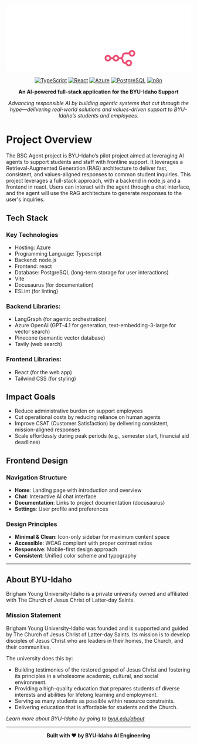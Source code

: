 <div align="center">
  <img src="documents/bsc-agent-logo.png" alt="BSC Agent Logo" width="600"/>
  
  [![TypeScript](https://img.shields.io/badge/TypeScript-007ACC?style=for-the-badge&logo=typescript&logoColor=white)](https://www.typescriptlang.org/)
  [![React](https://img.shields.io/badge/React-20232A?style=for-the-badge&logo=react&logoColor=61DAFB)](https://reactjs.org/)
  [![Azure](https://img.shields.io/badge/Microsoft_Azure-0089D0?style=for-the-badge&logo=microsoft-azure&logoColor=white)](https://azure.microsoft.com/)
  [![PostgreSQL](https://img.shields.io/badge/PostgreSQL-316192?style=for-the-badge&logo=postgresql&logoColor=white)](https://www.postgresql.org/)
  [![n8n](https://img.shields.io/badge/n8n-EA4B71?style=for-the-badge&logo=n8n&logoColor=white)](https://n8n.io/)
  
  **An AI-powered full-stack application for the BYU-Idaho Support**
  
  *Advancing responsible AI by building agentic systems that cut through the hype—delivering real-world solutions and values-driven support to BYU-Idaho’s students and employees.*
</div>

# Project Overview

The BSC Agent project is BYU-Idaho’s pilot project aimed at leveraging AI agents to support students and staff with frontline support. It leverages a Retrieval-Augmented Generation (RAG) architecture to deliver fast, consistent, and values-aligned responses to common student inquiries. This project leverages a full-stack approach, with a backend in node.js and a frontend in react. Users can interact with the agent through a chat interface, and the agent will use the RAG architecture to generate responses to the user's inquiries.

## Tech Stack

### Key Technologies

- Hosting: Azure
- Programming Language: Typescript
- Backend: node.js
- Frontend: react
- Database: PostgreSQL (long-term storage for user interactions)
- Vite
- Docusaurus (for documentation)
- ESLint (for linting)

### Backend Libraries:

- LangGraph (for agentic orchestration)
- Azure OpenAI (GPT-4.1 for generation, text-embedding-3-large for vector search)
- Pinecone (semantic vector database)
- Tavily (web search)

### Frontend Libraries:

- React (for the web app)
- Tailwind CSS (for styling)

## Impact Goals

- Reduce administrative burden on support employees
- Cut operational costs by reducing reliance on human agents
- Improve CSAT (Customer Satisfaction) by delivering consistent, mission-aligned responses
- Scale effortlessly during peak periods (e.g., semester start, financial aid deadlines)

## Frontend Design

### Navigation Structure

- **Home**: Landing page with introduction and overview
- **Chat**: Interactive AI chat interface
- **Documentation**: Links to project documentation (docusaurus)
- **Settings**: User profile and preferences

### Design Principles

- **Minimal & Clean**: Icon-only sidebar for maximum content space
- **Accessible**: WCAG compliant with proper contrast ratios
- **Responsive**: Mobile-first design approach
- **Consistent**: Unified color scheme and typography

---

## About BYU-Idaho

Brigham Young University-Idaho is a private university owned and affiliated with The Church of Jesus Christ of Latter-day Saints.

### Mission Statement

Brigham Young University-Idaho was founded and is supported and guided by The Church of Jesus Christ of Latter-day Saints. Its mission is to develop disciples of Jesus Christ who are leaders in their homes, the Church, and their communities.

The university does this by:

- Building testimonies of the restored gospel of Jesus Christ and fostering its principles in a wholesome academic, cultural, and social environment.
- Providing a high-quality education that prepares students of diverse interests and abilities for lifelong learning and employment.
- Serving as many students as possible within resource constraints.
- Delivering education that is affordable for students and the Church.

_Learn more about BYU-Idaho by going to [byui.edu/about](https://www.byui.edu/about)_

---

<div align="center">
  <p><strong>Built with ❤️ by BYU‑Idaho AI Engineering</strong></p>
</div>
